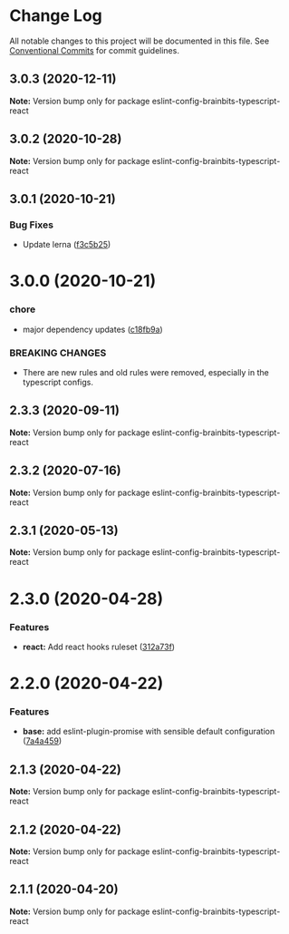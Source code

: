 # Change Log

All notable changes to this project will be documented in this file.
See [Conventional Commits](https://conventionalcommits.org) for commit guidelines.

## 3.0.3 (2020-12-11)

**Note:** Version bump only for package eslint-config-brainbits-typescript-react





## 3.0.2 (2020-10-28)

**Note:** Version bump only for package eslint-config-brainbits-typescript-react





## 3.0.1 (2020-10-21)


### Bug Fixes

* Update lerna ([f3c5b25](https://github.com/brainbits/eslint-config-brainbits/commit/f3c5b2595ba8b1c33182447860750e60a2d7e964))





# 3.0.0 (2020-10-21)


### chore

* major dependency updates ([c18fb9a](https://github.com/brainbits/eslint-config-brainbits/commit/c18fb9a79b4e47b6623c3e3e077fa3c867a80f14))


### BREAKING CHANGES

* There are new rules and old rules were removed, especially in the typescript configs.





## 2.3.3 (2020-09-11)

**Note:** Version bump only for package eslint-config-brainbits-typescript-react





## 2.3.2 (2020-07-16)

**Note:** Version bump only for package eslint-config-brainbits-typescript-react





## 2.3.1 (2020-05-13)

**Note:** Version bump only for package eslint-config-brainbits-typescript-react





# 2.3.0 (2020-04-28)


### Features

* **react:** Add react hooks ruleset ([312a73f](https://github.com/brainbits/eslint-config-brainbits/commit/312a73f16e3ed6e650c119abdcb0280d37944576))





# 2.2.0 (2020-04-22)


### Features

* **base:** add eslint-plugin-promise with sensible default configuration ([7a4a459](https://github.com/brainbits/eslint-config-brainbits/commit/7a4a4592bf670da067dacc0ec0f99b8b4d365f6c))





## 2.1.3 (2020-04-22)

**Note:** Version bump only for package eslint-config-brainbits-typescript-react





## 2.1.2 (2020-04-22)

**Note:** Version bump only for package eslint-config-brainbits-typescript-react





## 2.1.1 (2020-04-20)

**Note:** Version bump only for package eslint-config-brainbits-typescript-react
